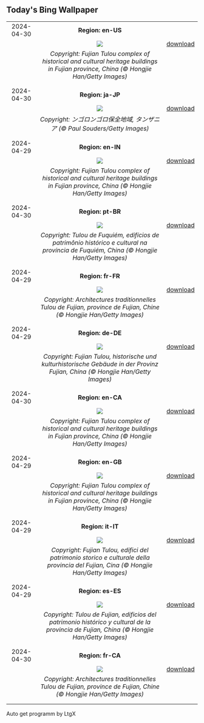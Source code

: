 ## Today's Bing Wallpaper
|      |      |      |
| :----: | :----: | :----: |
|2024-04-30|**Region: en-US**||
||![](https://www.bing.com/th?id=OHR.TulouFujian_EN-US6009679228_UHD.jpg&pid=hp&w=1152&h=648&rs=1&c=4)| [download](https://www.bing.com/th?id=OHR.TulouFujian_EN-US6009679228_UHD.jpg)|
||*Copyright: Fujian Tulou complex of historical and cultural heritage buildings in Fujian province, China (© Hongjie Han/Getty Images)*
||
|||
|2024-04-30|**Region: ja-JP**||
||![](https://www.bing.com/th?id=OHR.CheetahRain_JA-JP5165159755_UHD.jpg&pid=hp&w=1152&h=648&rs=1&c=4)| [download](https://www.bing.com/th?id=OHR.CheetahRain_JA-JP5165159755_UHD.jpg)|
||*Copyright: ンゴロンゴロ保全地域, タンザニア  (© Paul Souders/Getty Images)*
||
|||
|2024-04-29|**Region: en-IN**||
||![](https://www.bing.com/th?id=OHR.TulouFujian_EN-IN0492710943_UHD.jpg&pid=hp&w=1152&h=648&rs=1&c=4)| [download](https://www.bing.com/th?id=OHR.TulouFujian_EN-IN0492710943_UHD.jpg)|
||*Copyright: Fujian Tulou complex of historical and cultural heritage buildings in Fujian province, China (© Hongjie Han/Getty Images)*
||
|||
|2024-04-30|**Region: pt-BR**||
||![](https://www.bing.com/th?id=OHR.TulouFujian_PT-BR4910373349_UHD.jpg&pid=hp&w=1152&h=648&rs=1&c=4)| [download](https://www.bing.com/th?id=OHR.TulouFujian_PT-BR4910373349_UHD.jpg)|
||*Copyright: Tulou de Fuquiém, edifícios de patrimônio histórico e cultural na província de Fuquiém, China (© Hongjie Han/Getty Images)*
||
|||
|2024-04-29|**Region: fr-FR**||
||![](https://www.bing.com/th?id=OHR.TulouFujian_FR-FR9745511197_UHD.jpg&pid=hp&w=1152&h=648&rs=1&c=4)| [download](https://www.bing.com/th?id=OHR.TulouFujian_FR-FR9745511197_UHD.jpg)|
||*Copyright: Architectures traditionnelles Tulou de Fujian, province de Fujian, Chine (© Hongjie Han/Getty Images)*
||
|||
|2024-04-29|**Region: de-DE**||
||![](https://www.bing.com/th?id=OHR.TulouFujian_DE-DE2936952275_UHD.jpg&pid=hp&w=1152&h=648&rs=1&c=4)| [download](https://www.bing.com/th?id=OHR.TulouFujian_DE-DE2936952275_UHD.jpg)|
||*Copyright: Fujian Tulou, historische und kulturhistorische Gebäude in der Provinz Fujian, China (© Hongjie Han/Getty Images)*
||
|||
|2024-04-30|**Region: en-CA**||
||![](https://www.bing.com/th?id=OHR.TulouFujian_EN-CA1163338390_UHD.jpg&pid=hp&w=1152&h=648&rs=1&c=4)| [download](https://www.bing.com/th?id=OHR.TulouFujian_EN-CA1163338390_UHD.jpg)|
||*Copyright: Fujian Tulou complex of historical and cultural heritage buildings in Fujian province, China (© Hongjie Han/Getty Images)*
||
|||
|2024-04-29|**Region: en-GB**||
||![](https://www.bing.com/th?id=OHR.TulouFujian_EN-GB5628876331_UHD.jpg&pid=hp&w=1152&h=648&rs=1&c=4)| [download](https://www.bing.com/th?id=OHR.TulouFujian_EN-GB5628876331_UHD.jpg)|
||*Copyright: Fujian Tulou complex of historical and cultural heritage buildings in Fujian province, China (© Hongjie Han/Getty Images)*
||
|||
|2024-04-29|**Region: it-IT**||
||![](https://www.bing.com/th?id=OHR.TulouFujian_IT-IT7939512907_UHD.jpg&pid=hp&w=1152&h=648&rs=1&c=4)| [download](https://www.bing.com/th?id=OHR.TulouFujian_IT-IT7939512907_UHD.jpg)|
||*Copyright: Fujian Tulou, edifici del patrimonio storico e culturale della provincia del Fujian, Cina (© Hongjie Han/Getty Images)*
||
|||
|2024-04-29|**Region: es-ES**||
||![](https://www.bing.com/th?id=OHR.TulouFujian_ES-ES2621683417_UHD.jpg&pid=hp&w=1152&h=648&rs=1&c=4)| [download](https://www.bing.com/th?id=OHR.TulouFujian_ES-ES2621683417_UHD.jpg)|
||*Copyright: Tulou de Fujian, edificios del patrimonio histórico y cultural de la provincia de Fujian, China (© Hongjie Han/Getty Images)*
||
|||
|2024-04-30|**Region: fr-CA**||
||![](https://www.bing.com/th?id=OHR.TulouFujian_FR-CA7213796326_UHD.jpg&pid=hp&w=1152&h=648&rs=1&c=4)| [download](https://www.bing.com/th?id=OHR.TulouFujian_FR-CA7213796326_UHD.jpg)|
||*Copyright: Architectures traditionnelles Tulou de Fujian, province de Fujian, Chine (© Hongjie Han/Getty Images)*
||
|||

Auto get programm by LtgX
